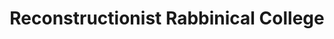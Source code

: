 ---
layout: repo
title: "Reconstructionist Rabbinical College"
id: 15591
permalink: repos/15591/
---